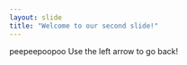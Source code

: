 ```yaml
---
layout: slide
title: "Welcome to our second slide!"
---
```

peepeepoopoo
Use the left arrow to go back!
